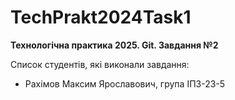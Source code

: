 # TechPrakt2024Task1
**Технологічна практика 2025. Git. Завдання №2**

Список студентів, які виконали завдання:
* Рахімов Максим Ярославович, група ІПЗ-23-5
